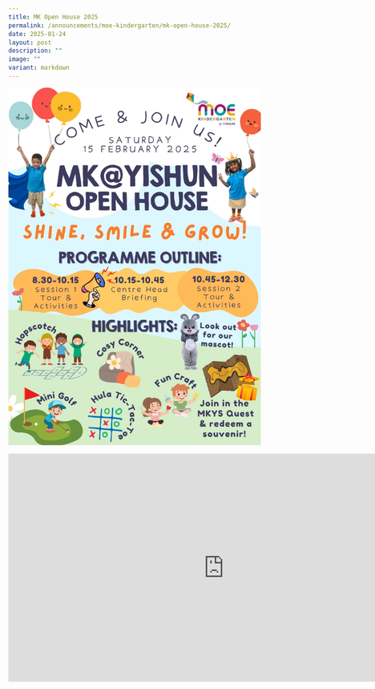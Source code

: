 ```yaml
---
title: MK Open House 2025
permalink: /announcements/moe-kindergarten/mk-open-house-2025/
date: 2025-01-24
layout: post
description: ""
image: ""
variant: markdown
---
```

![](/images/MK%20YPS/Open%20House/open_house_2025.jpg)

<iframe allowfullscreen="true" height="455" width="860" frameborder="0" src="https://docs.google.com/presentation/d/e/2PACX-1vStwCyGjK54YdBXQpTUHU8CNP1WH4HoUmEQdxWMv0jIbeMjNre3lz9ESanC-scDc_MoXUTfkQh6DCom/embed?start=true&amp;loop=true&amp;delayms=5000"></iframe>